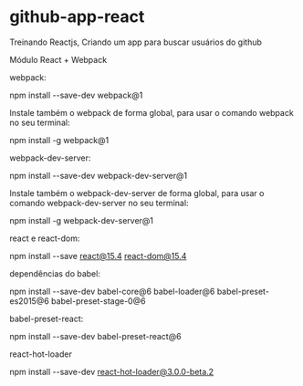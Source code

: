 # github-app-react
Treinando Reactjs, Criando um app para buscar usuários do github

Módulo React + Webpack

webpack:

npm install --save-dev webpack@1

Instale também o webpack de forma global, para usar o comando webpack no seu terminal:

npm install -g webpack@1

webpack-dev-server:

npm install --save-dev webpack-dev-server@1

Instale também o webpack-dev-server de forma global, para usar o comando webpack-dev-server no seu terminal:

npm install -g webpack-dev-server@1


react e react-dom:

npm install --save react@15.4 react-dom@15.4


dependências do babel:

npm install --save-dev babel-core@6 babel-loader@6 babel-preset-es2015@6 babel-preset-stage-0@6


babel-preset-react:

npm install --save-dev babel-preset-react@6


react-hot-loader

npm install --save-dev react-hot-loader@3.0.0-beta.2
